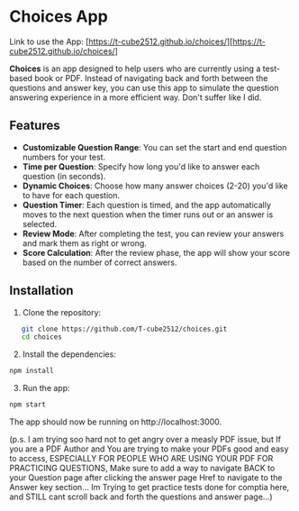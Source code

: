 # Choices App

Link to use the App: [https://t-cube2512.github.io/choices/][https://t-cube2512.github.io/choices/]

**Choices** is an app designed to help users who are currently using a test-based book or PDF. Instead of navigating back and forth between the questions and answer key, you can use this app to simulate the question answering experience in a more efficient way. Don't suffer like I did.

## Features

- **Customizable Question Range**: You can set the start and end question numbers for your test.
- **Time per Question**: Specify how long you'd like to answer each question (in seconds).
- **Dynamic Choices**: Choose how many answer choices (2-20) you'd like to have for each question.
- **Question Timer**: Each question is timed, and the app automatically moves to the next question when the timer runs out or an answer is selected.
- **Review Mode**: After completing the test, you can review your answers and mark them as right or wrong.
- **Score Calculation**: After the review phase, the app will show your score based on the number of correct answers.

## Installation

1. Clone the repository:

```bash
   git clone https://github.com/T-cube2512/choices.git
   cd choices
```
2. Install the dependencies:

```bash
npm install
```

3. Run the app:

```bash
npm start
```

The app should now be running on http://localhost:3000.




(p.s. I am trying soo hard not to get angry over a measly PDF issue, but If you are a PDF Author and You are trying to make your PDFs good and easy to access, ESPECIALLY FOR PEOPLE WHO ARE USING YOUR PDF FOR PRACTICING QUESTIONS, Make sure to add a way to navigate BACK to your Question page after clicking the answer page Href to navigate to the Answer key section... Im Trying to get practice tests done for comptia here, and STILL cant scroll back and forth the questions and answer page...)